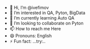 - 👋 Hi, I’m @ivefimov
- 👀 I’m interested in QA, Pyton, BigData
- 🌱 I’m currently learning Auto QA 
- 💞️ I’m looking to collaborate on Pyton
- 📫 How to reach me Here
- 😄 Pronouns: English
- ⚡ Fun fact: ...try:..

<!---
ivefimov is a ✨ special ✨ repository because its `README.md` (this file) appears on your GitHub profile.
You can click the Preview link to take a look at your changes.
--->
